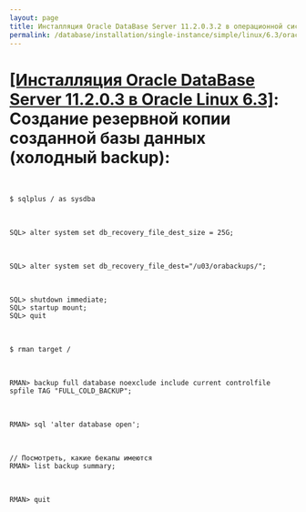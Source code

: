 ```yaml
---
layout: page
title: Инсталляция Oracle DataBase Server 11.2.0.3.2 в операционной системе Oracle Linux 6.3 x86_64
permalink: /database/installation/single-instance/simple/linux/6.3/oracle/11.2/oracle-cold-backup/
---
```


# <a href="/database/installation/single-instance/simple/linux/6.3/oracle/11.2/">[Инсталляция Oracle DataBase Server 11.2.0.3 в Oracle Linux 6.3]</a>: Создание резервной копии созданной базы данных (холодный backup):


<br/>

	$ sqlplus / as sysdba

<br/>


	SQL> alter system set db_recovery_file_dest_size = 25G;

<br/>


	SQL> alter system set db_recovery_file_dest="/u03/orabackups/";


<br/>


	SQL> shutdown immediate;
	SQL> startup mount;
	SQL> quit

<br/>

	$ rman target /

<br/>

	RMAN> backup full database noexclude include current controlfile spfile TAG "FULL_COLD_BACKUP";

<br/>

	RMAN> sql 'alter database open';

<br/>

	// Посмотреть, какие бекапы имеются
	RMAN> list backup summary;

<br/>

	RMAN> quit
